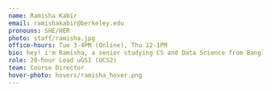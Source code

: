 ```yaml
---
name: Ramisha Kabir
email: ramishakabir@berkeley.edu
pronouns: SHE/HER
photo: staff/ramisha.jpg
office-hours: Tue 3-4PM (Online), Thu 12-1PM
bio: hey! i'm Ramisha, a senior studying CS and Data Science from Bangladesh. data 8 was my first coding experience and it changed my world. i’m so excited you’re here :)
role: 20-hour Lead uGSI (UCS2)
team: Course Director
hover-photo: hovers/ramisha_hover.png
---
```

